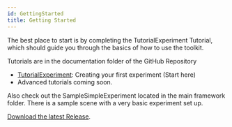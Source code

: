 ```yaml
---
id: GettingStarted
title: Getting Started
---
```

The best place to start is by completing the TutorialExperiment Tutorial, which should guide you through the basics of how to use the toolkit. 

Tutorials are in the documentation folder of the GitHub Repository
* [TutorialExperiment](TutorialExperiment): Creating your first experiment (Start here)
* Advanced tutorials coming soon.

Also check out the SampleSimpleExperiment located in the main framework folder. There is a sample scene with a very basic experiment set up.

[Download the latest Release](https://github.com/BioMotionLab/ExperimentalFramework/releases).
